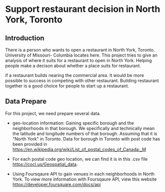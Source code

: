 # Support restaurant decision in North York, Toronto
## Introduction
There is a person who wants to open a restaurant in North York, Toronto. University of Missouri- Columbia locates here. This project tries to give an analysis of where it suits for a restaurant to open in North York. Helping people make a decison about whether a place suits for restaurant.

if a restaurant builds nearing the commercial area. It would be more possible to success in competing with other restaurant. Building restaurant together is a good choice for people to start up a restaurant.


## Data Prepare

For this project, we need prepare several data.

* geo-location information: Gaining specific borough and the neighborhoods in that borough. We specifically and technically mean the latitude and longitude numbers of that borough. Assuming that it is "North York" in Toronto. Data for borough in Toronto with post code has been provided in https://en.wikipedia.org/wiki/List_of_postal_codes_of_Canada:_M

* For each postal code geo location, we can find it is in this .csv file https://cocl.us/Geospatial_data.

* Using Foursqaure API to gain venues in each neighborhoods in North York. To view more information with Foursqaure API, view this website https://developer.foursquare.com/docs/api
